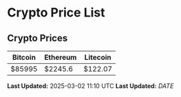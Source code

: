 # Crypto Price List

## Crypto Prices
| Bitcoin | Ethereum | Litecoin |
| ------- | -------- | -------- |
| $85995 | $2245.6 | $122.07 |
**Last Updated:** 2025-03-02 11:10 UTC
**Last Updated:** $DATE$
